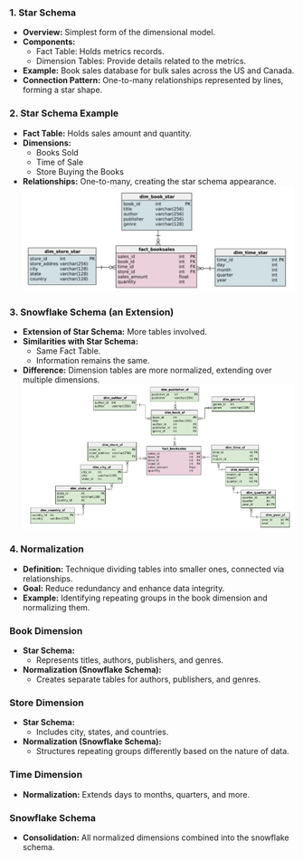 ### 1.  Star Schema
- **Overview:** Simplest form of the dimensional model.
- **Components:**
  - Fact Table: Holds metrics records.
  - Dimension Tables: Provide details related to the metrics.
- **Example:** Book sales database for bulk sales across the US and Canada.
- **Connection Pattern:** One-to-many relationships represented by lines, forming a star shape.

### 2.  Star Schema Example
- **Fact Table:** Holds sales amount and quantity.
- **Dimensions:**
  - Books Sold
  - Time of Sale
  - Store Buying the Books
- **Relationships:** One-to-many, creating the star schema appearance.
![star-schema-book](./star-schema.png)
### 3.  Snowflake Schema (an Extension)
- **Extension of Star Schema:** More tables involved.
- **Similarities with Star Schema:**
  - Same Fact Table.
  - Information remains the same.
- **Difference:** Dimension tables are more normalized, extending over multiple dimensions.
![snowflake-schema-book](./snowflake-schema.png)
### 4.  Normalization
- **Definition:** Technique dividing tables into smaller ones, connected via relationships.
- **Goal:** Reduce redundancy and enhance data integrity.
- **Example:** Identifying repeating groups in the book dimension and normalizing them.

### Book Dimension
- **Star Schema:**
  - Represents titles, authors, publishers, and genres.
- **Normalization (Snowflake Schema):**
  - Creates separate tables for authors, publishers, and genres.
### Store Dimension
- **Star Schema:**
  - Includes city, states, and countries.
- **Normalization (Snowflake Schema):**
  - Structures repeating groups differently based on the nature of data.
### Time Dimension
- **Normalization:** Extends days to months, quarters, and more.
  
### Snowflake Schema
- **Consolidation:** All normalized dimensions combined into the snowflake schema.

